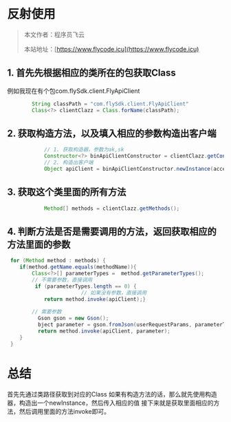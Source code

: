 # 反射使用
> 本文作者：程序员飞云
>
> 本站地址：[https://www.flycode.icu](https://www.flycode.icu)

## 1. 首先先根据相应的类所在的包获取Class
例如我现在有个包com.flySdk.client.FlyApiClient
```java
        String classPath = "com.flySdk.client.FlyApiClient" 
        Class<?> clientClazz = Class.forName(classPath);
```

## 2. 获取构造方法，以及填入相应的参数构造出客户端
```java
            // 1. 获取构造器，参数为ak,sk
            Constructor<?> binApiClientConstructor = clientClazz.getConstructor(String.class, String.class);
            // 2. 构造出客户端
            Object apiClient = binApiClientConstructor.newInstance(accessKey, secretKey);
```

## 3. 获取这个类里面的所有方法
```java
            Method[] methods = clientClazz.getMethods();
```

## 4. 判断方法是否是需要调用的方法，返回获取相应的方法里面的参数
```java
 for (Method method : methods) {
    if(method.getName.equals(methodName)){
        Class<?>[] parameterTypes =  method.getParameterTypes();
        // 不需要参数，直接调用
         if (parameterTypes.length == 0) {
                        // 如果没有参数，直接调用
            return method.invoke(apiClient);}
        
        // 需要参数
          Gson gson = new Gson();
          bject parameter = gson.fromJson(userRequestParams, parameterTypes[0]);
          return method.invoke(apiClient, parameter);
    }
 }
```


# 总结
首先先通过类路径获取到对应的Class
如果有构造方法的话，那么就先使用构造器，构造出一个newInstance，然后传入相应的值
接下来就是获取里面相应的方法，然后调用里面的方法invoke即可。